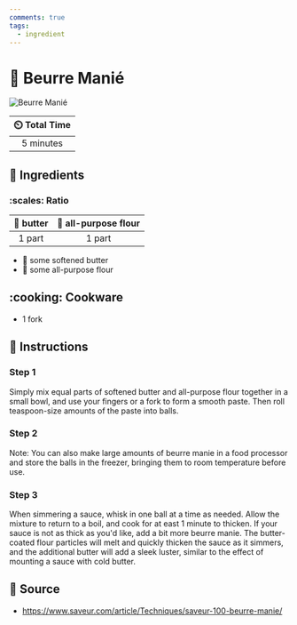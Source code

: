```yaml
---
comments: true
tags:
  - ingredient
---
```

# :butter: Beurre Manié

![Beurre Manié](../assets/images/beurre-manié.jpg)

| :timer_clock: Total Time |
|:-----------------------: |
| 5 minutes |

## :salt: Ingredients

### :scales: Ratio

| :butter: butter | :ear_of_rice: all-purpose flour  |
|:------:|:------------------:|
| 1 part | 1 part             |

- :butter: some softened butter
- :ear_of_rice: some all-purpose flour

## :cooking: Cookware

- 1 fork

## :pencil: Instructions

### Step 1

Simply mix equal parts of softened butter and all-purpose flour together in a small bowl, and use your fingers or a fork
to form a smooth paste. Then roll teaspoon-size amounts of the paste into balls.

### Step 2

Note: You can also make large amounts of beurre manie in a food processor and store the balls in the freezer, bringing
them to room temperature before use.

### Step 3

When simmering a sauce, whisk in one ball at a time as needed. Allow the mixture to return to a boil, and cook for at
east 1 minute to thicken. If your sauce is not as thick as you'd like, add a bit more beurre manie. The butter-coated
flour particles will melt and quickly thicken the sauce as it simmers, and the additional butter will add a sleek
luster, similar to the effect of mounting a sauce with cold butter.

## :link: Source

- <https://www.saveur.com/article/Techniques/saveur-100-beurre-manie/>
